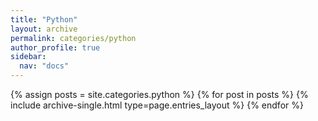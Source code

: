 ```yaml
---
title: "Python"
layout: archive
permalink: categories/python
author_profile: true
sidebar:
  nav: "docs"
---
```



{% assign posts = site.categories.python %}
{% for post in posts %} {% include archive-single.html type=page.entries_layout %} {% endfor %}